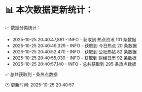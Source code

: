 📊 本次数据更新统计：
==========================

📈 数据分类统计：
- 2025-10-25 20:40:47,881 - INFO - 获取到 热点资讯 101 条数据
- 2025-10-25 20:40:49,329 - INFO - 获取到 今日热点 20 条数据
- 2025-10-25 20:40:52,470 - INFO - 获取到 公社热帖 82 条数据
- 2025-10-25 20:40:55,039 - INFO - 获取到 财经日历 92 条数据
- 2025-10-25 20:40:57,140 - INFO - 总共获取到 295 条热点数据

✅ 总共获取到 - 条热点数据

🕐 更新时间: 2025-10-25 20:40:57
